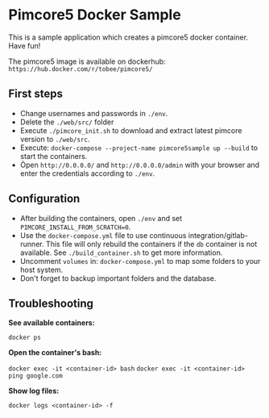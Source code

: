 # Pimcore5 Docker Sample
This is a sample application which creates a pimcore5 docker container. Have fun!

The pimcore5 image is available on dockerhub: `https://hub.docker.com/r/tobee/pimcore5/`

## First steps
- Change usernames and passwords in `./env`.
- Delete the `./web/src/` folder
- Execute `./pimcore_init.sh` to download and extract latest pimcore version to `./web/src`.
- Execute: `docker-compose --project-name pimcore5sample up --build` to start the containers.
- Òpen `http://0.0.0.0/` and `http://0.0.0.0/admin` with your browser and enter the credentials according to `./env`.

## Configuration
- After building the containers, open `./env` and set `PIMCORE_INSTALL_FROM_SCRATCH=0`.
- Use the `docker-compose.yml` file to use continuous integration/gitlab-runner. This file will only rebuild the containers if the `db` container is not available. See `./build_container.sh` to get more information.
- Uncomment `volumes` in: `docker-compose.yml` to map some folders to your host system. 
- Don't forget to backup important folders and the database.

## Troubleshooting
**See available containers:**
 
`docker ps`

**Open the container's bash:**

`docker exec -it <container-id> bash`
`docker exec -it <container-id> ping google.com`

**Show log files:**

`docker logs <container-id> -f`
